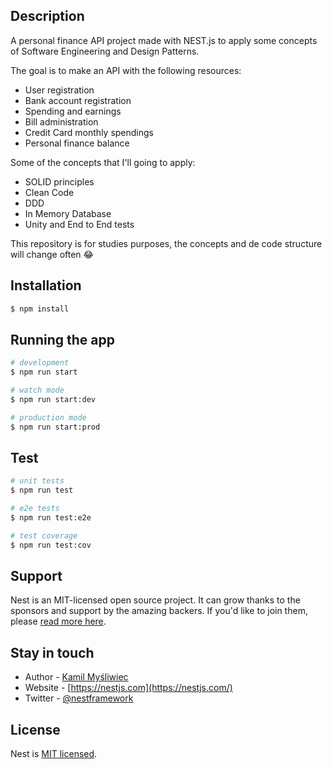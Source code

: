 ## Description  

A personal finance API project made with NEST.js to apply some concepts of Software Engineering 
and Design Patterns.

The goal is to make an API with the following resources:

- User registration
- Bank account registration
- Spending and earnings
- Bill administration
- Credit Card monthly spendings
- Personal finance balance

Some of the concepts that I'll going to apply:

- SOLID principles
- Clean Code
- DDD 
- In Memory Database
- Unity and End to End tests


This repository is for studies purposes, the concepts and de code structure will change often 😂


## Installation

```bash
$ npm install
```

## Running the app

```bash
# development
$ npm run start

# watch mode
$ npm run start:dev

# production mode
$ npm run start:prod
```

## Test

```bash
# unit tests
$ npm run test

# e2e tests
$ npm run test:e2e

# test coverage
$ npm run test:cov
```

## Support

Nest is an MIT-licensed open source project. It can grow thanks to the sponsors and support by the amazing backers. If you'd like to join them, please [read more here](https://docs.nestjs.com/support).

## Stay in touch

- Author - [Kamil Myśliwiec](https://kamilmysliwiec.com)
- Website - [https://nestjs.com](https://nestjs.com/)
- Twitter - [@nestframework](https://twitter.com/nestframework)

## License

Nest is [MIT licensed](LICENSE).

